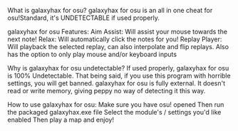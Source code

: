 What is galaxyhax for osu?
galaxyhax for osu is an all in one cheat for osu!Standard, it's UNDETECTABLE if used properly.

galaxyhax for osu Features:
Aim Assist: Will assist your mouse towards the next note!
Relax: Will automatically click the notes for you!
Replay Player: Will playback the selected replay, can also interpolate and flip replays. Also has the option to only play mouse and/or keyboard inputs


Why is galaxyhax for osu undetectable?
If used properly, galaxyhax for osu is 100% Undetectable.
That being said, if you use this program with horrible settings, you will get banned.
galaxyhax for osu is fully external. It doesn't read or write memory, giving peppy no way of detecting it this way.

How to use galaxyhax for osu:
Make sure you have osu! opened
Then run the packaged galaxyhax.exe file
Select the module's / settings you'd like enabled
Then play a map and enjoy!
